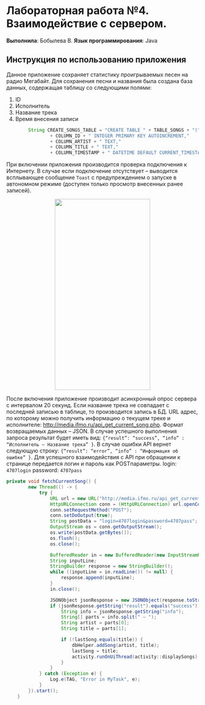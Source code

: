 # Лабораторная работа №4. Взаимодействие с сервером.
**Выполнила**: Бобылева В.
**Язык программирования**: Java
## Инструкция по использованию приложения
Данное приложение сохраняет статистику проигрываемых песен на радио Мегабайт. Для сохранения песни и названия была создана база данных, содержащая
таблицу со следующими полями:
1. ID
2. Исполнитель
3. Название трека
4. Время внесения записи
```java
        String CREATE_SONGS_TABLE = "CREATE TABLE " + TABLE_SONGS + "("
                + COLUMN_ID + " INTEGER PRIMARY KEY AUTOINCREMENT,"
                + COLUMN_ARTIST + " TEXT,"
                + COLUMN_TITLE + " TEXT,"
                + COLUMN_TIMESTAMP + " DATETIME DEFAULT CURRENT_TIMESTAMP" + ")";
```
При включении приложения производится проверка подключения к Интернету. В случае если подключение отсутствует – выводится всплывающее сообщение `Toast` с предупреждением о запуске в автономном режиме (доступен только просмотр внесенных ранее записей).
<p align="center">
<img src="https://sun9-75.userapi.com/s/v1/ig2/KgGDiavYhE6_W_RDLK9YIsxzssqxJV8JKIUJ6YLQf2xg1mF2cwI5lebSCZ8YyaYDTZDjNI4ND_NvCPg6LRhlykrW.jpg?quality=95&as=32x68,48x101,72x152,108x228,160x338,240x507,360x760,480x1013,540x1140,640x1351,720x1520&from=bu&u=yX4SfP33-YjVWTeIrAdEEwyAAbVPVq7H5lcVjU9V7nM&cs=720x1520" width="250" height="500"> 
</p>

После включения приложение производит асинхронный опрос сервера с интервалом 20 секунд. Если название трека не совпадает с последней записью в таблице, то производится запись в БД. URL адрес, по которому можно получить информацию о текущем треке и исполнителе: http://media.ifmo.ru/api_get_current_song.php. Формат возвращаемых данных – JSON. В случае успешного выполнения запроса результат будет иметь вид: `{“result”: “success”, “info” : “Исполнитель – Название трека” }`. В случае ошибки API вернет следующую строку: `{“result”: “error”, “info” : “Информация об ошибке” }`. Для успешного взаимодействия с API при обращении к странице передается логин и пароль как POSTпараметры.
login: `4707login`
password: `4707pass`
```java
private void fetchCurrentSong() {
        new Thread(() -> {
            try {
                URL url = new URL("http://media.ifmo.ru/api_get_current_song.php");
                HttpURLConnection conn = (HttpURLConnection) url.openConnection();
                conn.setRequestMethod("POST");
                conn.setDoOutput(true);
                String postData = "login=4707login&password=4707pass";
                OutputStream os = conn.getOutputStream();
                os.write(postData.getBytes());
                os.flush();
                os.close();

                BufferedReader in = new BufferedReader(new InputStreamReader(conn.getInputStream()));
                String inputLine;
                StringBuilder response = new StringBuilder();
                while ((inputLine = in.readLine()) != null) {
                    response.append(inputLine);
                }
                in.close();

                JSONObject jsonResponse = new JSONObject(response.toString());
                if (jsonResponse.getString("result").equals("success")) {
                    String info = jsonResponse.getString("info");
                    String[] parts = info.split(" – ");
                    String artist = parts[0];
                    String title = parts[1];

                    if (!lastSong.equals(title)) {
                        dbHelper.addSong(artist, title);
                        lastSong = title;
                        activity.runOnUiThread(activity::displaySongs);
                    }
                }
            } catch (Exception e) {
                Log.e(TAG, "Error in MyTask", e);
            }
        }).start();
    }
```
